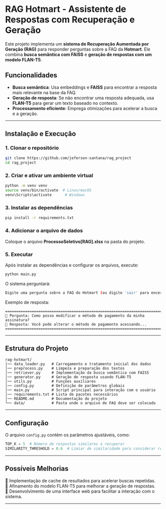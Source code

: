 # RAG Hotmart - Assistente de Respostas com Recuperação e Geração

Este projeto implementa um **sistema de Recuperação Aumentada por Geração (RAG)** para responder perguntas sobre a FAQ da **Hotmart**. Ele combina **busca semântica com FAISS** e **geração de respostas com um modelo FLAN-T5**.

##  **Funcionalidades**
-  **Busca semântica**: Usa embeddings e **FAISS** para encontrar a resposta mais relevante na base da FAQ.
-  **Geração de resposta**: Se não encontrar uma resposta adequada, usa **FLAN-T5** para gerar um texto baseado no contexto.
-  **Processamento eficiente**: Emprega otimizações para acelerar a busca e a geração.

---

##  **Instalação e Execução**
###  **1. Clonar o repositório**
```bash
git clone https://github.com/jeferson-santana/rag_project
cd rag_project  
```

###  **2. Criar e ativar um ambiente virtual**
```bash
python -m venv venv
source venv/bin/activate  # Linux/macOS
venv\Scripts\activate      # Windows
```

###  **3. Instalar as dependências**
```bash
pip install -r requirements.txt
```

###  **4. Adicionar o arquivo de dados**
Coloque o arquivo **ProcessoSeletivo[RAG].xlsx** na pasta do projeto.

###  **5. Executar**
Após instalar as dependências e configurar os arquivos, execute:
```bash
python main.py
```

O sistema perguntará:
```bash
Digite uma pergunta sobre a FAQ do Hotmart (ou digite 'sair' para encerrar):
```
Exemplo de resposta:
```
================================================================================
🔹 Pergunta: Como posso modificar o método de pagamento da minha assinatura?
🎯 Resposta: Você pode alterar o método de pagamento acessando...
================================================================================
```

---

##  **Estrutura do Projeto**
```
rag-hotmart/
│── data_loader.py   # Carregamento e tratamento inicial dos dados
│── preprocess.py    # Limpeza e preparação dos textos
│── retriever.py     # Implementação da busca semântica com FAISS
│── generator.py     # Geração de resposta usando FLAN-T5
│── utils.py         # Funções auxiliares
│── config.py        # Definição de parâmetros globais
│── main.py          # Script principal para interação com o usuário
│── requirements.txt # Lista de pacotes necessários
│── README.md        # Documentação do projeto
└── data/            # Pasta onde o arquivo de FAQ deve ser colocado
```

---

##  **Configuração**
O arquivo `config.py` contém os parâmetros ajustáveis, como:
```python
TOP_K = 5  # Número de respostas similares a recuperar
SIMILARITY_THRESHOLD = 0.6  # Limiar de similaridade para considerar resposta válida
```

---

##  **Possíveis Melhorias**
🔹 Implementação de cache de resultados para acelerar buscas repetidas.  
🔹 Afinamento do modelo FLAN-T5 para melhorar a geração de respostas.  
🔹 Desenvolvimento de uma interface web para facilitar a interação com o sistema.  

---